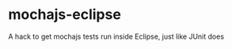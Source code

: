 mochajs-eclipse
===============

A hack to get mochajs tests run inside Eclipse, just like JUnit does

